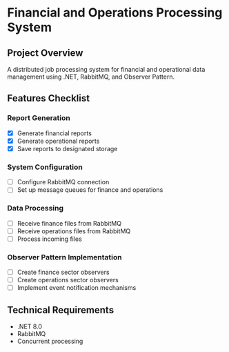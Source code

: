 # Financial and Operations Processing System

## Project Overview
A distributed job processing system for financial and operational data management using .NET, RabbitMQ, and Observer Pattern.

## Features Checklist

### Report Generation
- [x] Generate financial reports
- [x] Generate operational reports
- [x] Save reports to designated storage

### System Configuration
- [ ] Configure RabbitMQ connection
- [ ] Set up message queues for finance and operations

### Data Processing
- [ ] Receive finance files from RabbitMQ
- [ ] Receive operations files from RabbitMQ
- [ ] Process incoming files

### Observer Pattern Implementation
- [ ] Create finance sector observers
- [ ] Create operations sector observers
- [ ] Implement event notification mechanisms

## Technical Requirements
- .NET 8.0
- RabbitMQ
- Concurrent processing
